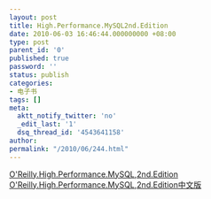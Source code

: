 ```yaml
---
layout: post
title: High.Performance.MySQL2nd.Edition
date: 2010-06-03 16:46:44.000000000 +08:00
type: post
parent_id: '0'
published: true
password: ''
status: publish
categories:
- 电子书
tags: []
meta:
  aktt_notify_twitter: 'no'
  _edit_last: '1'
  dsq_thread_id: '4543641158'
author: 
permalink: "/2010/06/244.html"
---
```

[O'Reilly.High.Performance.MySQL,2nd.Edition](/assets/2010/06/OReilly.High.Performance.MySQL2nd.Edition.pdf.tar.gz)  
[O'Reilly.High.Performance.MySQL,2nd.Edition中文版](/assets/2010/06/OReilly.High.Performance.MySQL2nd.Edition-chinese.pdf.tar.gz)

